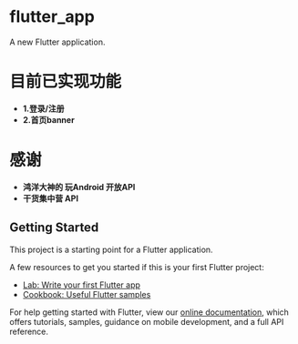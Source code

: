# flutter_app

A new Flutter application.

# 目前已实现功能
 * **1.登录/注册**
 * **2.首页banner**
  
# 感谢
 * **鸿洋大神的 玩Android 开放API**
 * **干货集中营 API** 

## Getting Started

This project is a starting point for a Flutter application.

A few resources to get you started if this is your first Flutter project:

- [Lab: Write your first Flutter app](https://flutter.dev/docs/get-started/codelab)
- [Cookbook: Useful Flutter samples](https://flutter.dev/docs/cookbook)

For help getting started with Flutter, view our
[online documentation](https://flutter.dev/docs), which offers tutorials,
samples, guidance on mobile development, and a full API reference.
